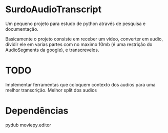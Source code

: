 # SurdoAudioTranscript
Um pequeno projeto para estudo de python através de pesquisa e documentação.

Basicamente o projeto consiste em receber um video, converter em audio, dividir ele em varias partes com no maximo 10mb (é uma restrição do AudioSegments da google), e transcrevelos.

# TODO
Implementar ferramentas que coloquem contexto dos audios para uma melhor transcrição.
Melhor split dos audios

# Dependências
pydub
moviepy.editor
